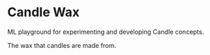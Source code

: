 # Candle Wax

ML playground for experimenting and developing Candle concepts.

The wax that candles are made from.
